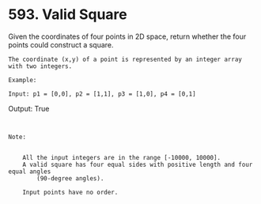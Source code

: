 # 593. Valid Square

Given the coordinates of four points in 2D space, return whether the four points could
        construct a square.

    The coordinate (x,y) of a point is represented by an integer array with two integers.

    Example:

    Input: p1 = [0,0], p2 = [1,1], p3 = [1,0], p4 = [0,1]
Output: True

     

    Note:

    
        All the input integers are in the range [-10000, 10000].
        A valid square has four equal sides with positive length and four equal angles
            (90-degree angles).
        
        Input points have no order.
